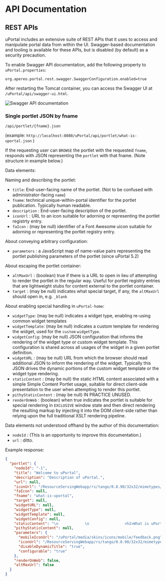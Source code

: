 # API Documentation

## REST APIs

uPortal includes an extensive suite of REST APIs that it uses to access and manipulate portal data
from within the UI.  Swagger-based documentation and tooling is available for these APIs, but is
disabled (by default) as a security precaution.

To enable Swagger API documentation, add the following property to `uPortal.properties`:

```properties
org.apereo.portal.rest.swagger.SwaggerConfiguration.enabled=true
```

After restarting the Tomcat container, you can access the Swagger UI at `/uPortal/api/swagger-ui.html`.

![Swagger API documentation](../../images/swagger.png)

### Single portlet JSON by fname

`/api/portlet/{fname}.json`

(example: `http://localhost:8080/uPortal/api/portlet/what-is-uportal.json` )

If the requesting user can `BROWSE` the portlet with the requested `fname`, responds with JSON 
representing the `portlet` with that fname. (Note structure in example below.)

Data elements:

Naming and describing the portlet:

 * `title`: End-user-facing name of the portlet. (Not to be confused with administrator-facing 
   `name`)
 * `fname`: technical unique-within-portal identifier for the portlet publication. Typically human 
   readable.
 * `description` : End-user-facing description of the portlet.
 * `iconUrl` : URL to an icon suitable for adorning or representing the portlet registrty entry.
 * `faIcon` : (may be null) identifier of a Font Awesome uicon suitable for adorning or representing
    the portlet registry entry.

About conveying arbitrary configuration:

 * `parameters` : a JavaScript map of name-value pairs representing the portlet publishing parameters
    of the portlet (since uPortal 5.2)

About escaping the portlet container:

 * `altMaxUrl` : (boolean) true if there is a URL to open in lieu of attempting to render the 
   portlet in the regular way. Useful for portlet registry entries that are lightweight stubs for 
   content external to the portlet container. 
 * `target` : (may be null) indicates what special target, if any, the `altMaxUrl` should open in,
    e.g. `_blank`

About enabling special handling in `uPortal-home`:

 * `widgetType`: (may be null) indicates a widget type, enabling re-using common widget 
   templates
 * `widgetTemplate`: (may be null) indicates a custom template for rendering the widget, used for
   the `custom` `widgetType`.
 * `widgetConfig`: (may be null) JSON configuration that informs the rendering of the widget type or
    custom widget template. This configuration is shared across all usages of the widget in a given 
    portlet definition.
 * `widgetURL` : (may be null) URL from which the browser should read additional JSON to inform the 
   rendering of the widget. Typically this JSON drives the dynamic portions of the custom widget 
   template or the widget type rendering.
 * `staticContent` : (may be null) the static HTML content associated with a simple Simple Content
   Portlet usage, suitable for direct client-side presentation to the user when attempting to render
   this portlet.
 * `pithyStaticContent` : (may be null) IN PRACTICE UNUSED.
 * `renderOnWeb` : (boolean) when true indicates the portlet is suitable for special rendering in
   `EXCLUSIVE` window state and then direct rendering the resulting markup by injecting it into the 
   DOM client-side rather than relying upon the full traditional XSLT rendering pipeline.

Data elements not understood offhand by the author of this documentation:

 * `nodeId` : (This is an opportunity to improve this documentation.)
 * `url` : ditto.

Example response:

```json
{
  "portlet": {
    "nodeId": "-1",
    "title": "Welcome to uPortal",
    "description": "Description of uPortal.",
    "url": null,
    "iconUrl": "/ResourceServingWebapp/rs/tango/0.8.90/32x32/mimetypes/text-html.png",
    "faIcon": null,
    "fname": "what-is-uportal",
    "target": null,
    "widgetURL": null,
    "widgetType": null,
    "widgetTemplate": null,
    "widgetConfig": null,
    "staticContent": "\n            \n                <h2>What is uPortal?</h2>\n                \n                <p>\n                    <a href=\"http://www.apereo.org/uportal\" target=\"_blank\">uPortal</a>\n                    is a free and open source Java-implemented web portal \n                    platform developed and maintained by participants drawn \n                    from across higher education under the coordination of \n                    <a href=\"http://www.apereo.org/\" target=\"_blank\">Apereo</a>.\n                    uPortal can aggregate content, present self-service \n                    applications, personalize presentation and content on the \n                    basis of groups and user attributes, drive mobile device applications, and allow advanced\n                    end-user-participatory customization of the portal experience. \n                    uPortal supports the JSR-286 and JSR-168 Java portlet specification for\n                    including your custom applications within the portal.\n                </p>\n                \n                <p>Welcome to uPortal.</p> \n            \n        ",
    "pithyStaticContent": null,
    "parameters": {
      "mobileIconUrl": "/uPortal/media/skins/icons/mobile/feedback.png",
      "iconUrl": "/ResourceServingWebapp/rs/tango/0.8.90/32x32/mimetypes/text-html.png",
      "disableDynamicTitle": "true",
      "configurable": "true"
    },
    "renderOnWeb": false,
    "altMaxUrl": false
  }
}
```

